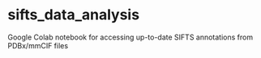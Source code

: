 # sifts_data_analysis
Google Colab notebook for accessing up-to-date SIFTS annotations from PDBx/mmCIF files
